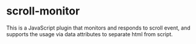 # scroll-monitor
This is a JavaScript plugin that monitors and responds to scroll event, and supports the usage via data attributes to separate html from script.
